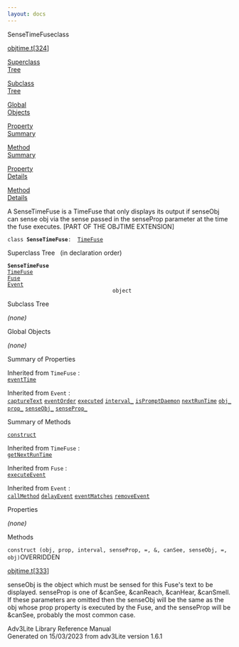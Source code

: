 ```yaml
---
layout: docs
---
```

<span class="title">SenseTimeFuse</span><span class="type">class</span>

[objtime.t](../file/objtime.t.html)\[[324](../source/objtime.t.html#324)\]

[Superclass  
Tree](#_SuperClassTree_)

[Subclass  
Tree](#_SubClassTree_)

[Global  
Objects](#_ObjectSummary_)

[Property  
Summary](#_PropSummary_)

[Method  
Summary](#_MethodSummary_)

[Property  
Details](#_Properties_)

[Method  
Details](#_Methods_)



A SenseTimeFuse is a TimeFuse that only displays its output if senseObj
can sense obj via the sense passed in the senseProp parameter at the
time the fuse executes. \[PART OF THE OBJTIME EXTENSION\]

`class `**`SenseTimeFuse`**` :   `[`TimeFuse`](../object/TimeFuse.html)



<span id="_SuperClassTree_"></span>



<span class="hdln">Superclass Tree</span>   (in declaration order)



**`SenseTimeFuse`**  
[`TimeFuse`](../object/TimeFuse.html)  
[`Fuse`](../object/Fuse.html)  
[`Event`](../object/Event.html)  
`                                 object`  
<span id="_SubClassTree_"></span>



<span class="hdln">Subclass Tree</span>  



*(none)* <span id="_ObjectSummary_"></span>



<span class="hdln">Global Objects</span>  



*(none)* <span id="_PropSummary_"></span>



<span class="hdln">Summary of Properties</span>  





Inherited from `TimeFuse` :  
[`eventTime`](../object/TimeFuse.html#eventTime)



Inherited from `Event` :  
[`captureText`](../object/Event.html#captureText) [`eventOrder`](../object/Event.html#eventOrder) [`executed`](../object/Event.html#executed) [`interval_`](../object/Event.html#interval_) [`isPromptDaemon`](../object/Event.html#isPromptDaemon) [`nextRunTime`](../object/Event.html#nextRunTime) [`obj_`](../object/Event.html#obj_) [`prop_`](../object/Event.html#prop_) [`senseObj_`](../object/Event.html#senseObj_) [`senseProp_`](../object/Event.html#senseProp_)

<span id="_MethodSummary_"></span>



<span class="hdln">Summary of Methods</span>  



[`construct`](#construct)

Inherited from `TimeFuse` :  
[`getNextRunTime`](../object/TimeFuse.html#getNextRunTime)

Inherited from `Fuse` :  
[`executeEvent`](../object/Fuse.html#executeEvent)

Inherited from `Event` :  
[`callMethod`](../object/Event.html#callMethod) [`delayEvent`](../object/Event.html#delayEvent) [`eventMatches`](../object/Event.html#eventMatches) [`removeEvent`](../object/Event.html#removeEvent)

<span id="_Properties_"></span>



<span class="hdln">Properties</span>  



*(none)* <span id="_Methods_"></span>



<span class="hdln">Methods</span>  



<span id="construct"></span>

`construct (obj, prop, interval, senseProp, =, &, canSee, senseObj, =, obj)`<span class="rem">OVERRIDDEN</span>

[objtime.t](../file/objtime.t.html)\[[333](../source/objtime.t.html#333)\]



senseObj is the object which must be sensed for this Fuse's text to be
displayed. senseProp is one of &canSee, &canReach, &canHear, &canSmell.
If these parameters are omitted then the senseObj will be the same as
the obj whose prop property is executed by the Fuse, and the senseProp
will be &canSee, probably the most common case.





Adv3Lite Library Reference Manual  
Generated on 15/03/2023 from adv3Lite version 1.6.1


